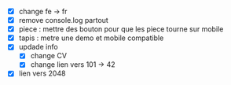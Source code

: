 - [X] change fe -> fr
- [X] remove console.log partout
- [X] piece : mettre des bouton pour que les piece tourne sur mobile
- [X] tapis : metre une demo et mobile compatible
- [X] updade info
  - [X] change CV
  - [X] change lien vers 101 -> 42
- [X] lien vers 2048

